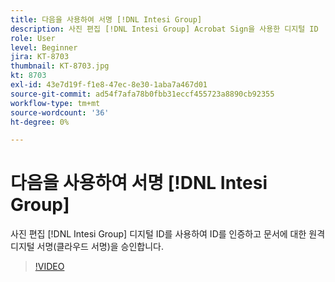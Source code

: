 ```yaml
---
title: 다음을 사용하여 서명 [!DNL Intesi Group]
description: 사진 편집 [!DNL Intesi Group] Acrobat Sign을 사용한 디지털 ID
role: User
level: Beginner
jira: KT-8703
thumbnail: KT-8703.jpg
kt: 8703
exl-id: 43e7d19f-f1e8-47ec-8e30-1aba7a467d01
source-git-commit: ad54f7afa78b0fbb31eccf455723a8890cb92355
workflow-type: tm+mt
source-wordcount: '36'
ht-degree: 0%

---
```


# 다음을 사용하여 서명 [!DNL Intesi Group]

사진 편집 [!DNL Intesi Group] 디지털 ID를 사용하여 ID를 인증하고 문서에 대한 원격 디지털 서명(클라우드 서명)을 승인합니다.

>[!VIDEO](https://video.tv.adobe.com/v/336989?quality=12&learn=on&hidetitle=true)
